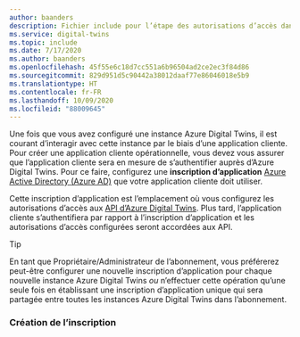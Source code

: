 ```yaml
---
author: baanders
description: Fichier include pour l’étape des autorisations d’accès dans la configuration d’Azure Digital Twins
ms.service: digital-twins
ms.topic: include
ms.date: 7/17/2020
ms.author: baanders
ms.openlocfilehash: 45f55e6c18d7cc551a6b96504ad2ce2ec3f84d86
ms.sourcegitcommit: 829d951d5c90442a38012daaf77e86046018e5b9
ms.translationtype: HT
ms.contentlocale: fr-FR
ms.lasthandoff: 10/09/2020
ms.locfileid: "88009645"
---
```

Une fois que vous avez configuré une instance Azure Digital Twins, il est courant d’interagir avec cette instance par le biais d’une application cliente. Pour créer une application cliente opérationnelle, vous devez vous assurer que l’application cliente sera en mesure de s’authentifier auprès d’Azure Digital Twins. Pour ce faire, configurez une **inscription d’application** [Azure Active Directory (Azure AD)](../articles/active-directory/fundamentals/active-directory-whatis.md) que votre application cliente doit utiliser.

Cette inscription d’application est l’emplacement où vous configurez les autorisations d’accès aux [API d’Azure Digital Twins](../articles/digital-twins/how-to-use-apis-sdks.md). Plus tard, l’application cliente s’authentifiera par rapport à l’inscription d’application et les autorisations d’accès configurées seront accordées aux API.

>[!TIP]
> En tant que Propriétaire/Administrateur de l’abonnement, vous préférerez peut-être configurer une nouvelle inscription d’application pour chaque nouvelle instance Azure Digital Twins *ou* n’effectuer cette opération qu’une seule fois en établissant une inscription d’application unique qui sera partagée entre toutes les instances Azure Digital Twins dans l’abonnement.

### <a name="create-the-registration"></a>Création de l’inscription